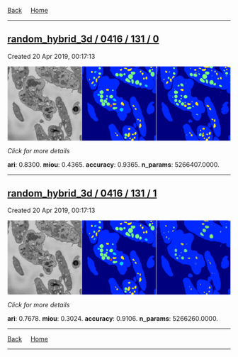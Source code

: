 
[Back](..)&nbsp;&nbsp;&nbsp;&nbsp;&nbsp;[Home](https://leapmanlab.github.io/snapshots)

---

<div class="summary"><a href="0"><h2>random_hybrid_3d / 0416 / 131 / 0</h2></a><p>Created 20 Apr 2019, 00:17:13
</p><a href="0"><img src="0/media/summary.png" align="center"></a><p>
<i>Click for more details</i>
</p></div>

**ari**: 0.8300. **miou**: 0.4365. **accuracy**: 0.9365. **n_params**: 5266407.0000. 

---

<div class="summary"><a href="1"><h2>random_hybrid_3d / 0416 / 131 / 1</h2></a><p>Created 20 Apr 2019, 00:17:13
</p><a href="1"><img src="1/media/summary.png" align="center"></a><p>
<i>Click for more details</i>
</p></div>

**ari**: 0.7678. **miou**: 0.3024. **accuracy**: 0.9106. **n_params**: 5266260.0000. 

---

[Back](..)&nbsp;&nbsp;&nbsp;&nbsp;&nbsp;[Home](https://leapmanlab.github.io/snapshots)

---